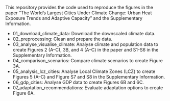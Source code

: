 This repository provides the code used to reproduce the figures in the paper “The World’s Largest Cities Under Climate Change: Urban Heat Exposure Trends and Adaptive Capacity” and the Supplementary Information.
- 01_download_climate_data: Download the downscaled climate data.
- 02_preprocessing: Clean and prepare the data.
- 03_analyse_visualise_climate: Analyse climate and population data to create Figures 2 (A–C), 3B, and 4 (A–C) in the paper and S1-S6 in the Supplementary Information.
- 04_comparison_scenarios: Compare climate scenarios to create Figure 3A.
- 05_analysis_lcz_cities: Analyse Local Climate Zones (LCZ) to create Figures 5 (A–C) and Figure S7 and S8 in the Supplementary Information.
- 06_gdp_cities: Analyse GDP data to create Figures 6B and 6C.
- 07_adaptation_recommendations: Evaluate adaptation options to create Figure 6A.

